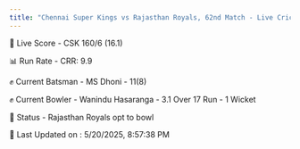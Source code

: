 ```yaml
---
title: "Chennai Super Kings vs Rajasthan Royals, 62nd Match - Live Cricket Score"
---
```


🔴 Live Score - CSK 160/6 (16.1)  

📊 Run Rate - CRR: 9.9  

✊ Current Batsman - MS Dhoni - 11(8)  

✊ Current Bowler - Wanindu Hasaranga - 3.1 Over 17 Run - 1 Wicket  

📑 Status - Rajasthan Royals opt to bowl

📝 Last Updated on : 5/20/2025, 8:57:38 PM  

